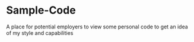 Sample-Code
===========

A place for potential employers to view some personal code to get an idea of my style and capabilities
